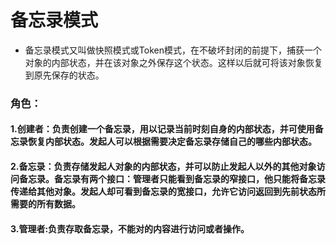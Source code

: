 # 备忘录模式
* 备忘录模式又叫做快照模式或Token模式，在不破坏封闭的前提下，捕获一个对象的内部状态，并在该对象之外保存这个状态。这样以后就可将该对象恢复到原先保存的状态。

### 角色：
#### 1.创建者：负责创建一个备忘录，用以记录当前时刻自身的内部状态，并可使用备忘录恢复内部状态。发起人可以根据需要决定备忘录存储自己的哪些内部状态。
#### 2.备忘录：负责存储发起人对象的内部状态，并可以防止发起人以外的其他对象访问备忘录。备忘录有两个接口：管理者只能看到备忘录的窄接口，他只能将备忘录传递给其他对象。发起人却可看到备忘录的宽接口，允许它访问返回到先前状态所需要的所有数据。
#### 3.管理者:负责存取备忘录，不能对的内容进行访问或者操作。
